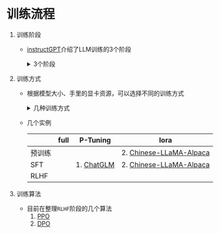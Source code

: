 # 训练流程


1. 训练阶段
    - [instructGPT](LLM/训练流程/instructGPT.md)介绍了LLM训练的3个阶段
        <details>
        <summary>3个阶段</summary>

        1. 预训练
        2. SFT
        3. RLHF

        </details>

2. 训练方式
    - 根据模型大小、手里的显卡资源，可以选择不同的训练方式
        <details>
        <summary>几种训练方式</summary>

        1. 全参数微调
        2. 部分参数微调
        3. lora
        4. QLoRA
        5. P-Tuning

        </details>

    - 几个实例

        ||full|P-Tuning|lora|
        |---|---|---|---|
        |预训练|||2. [Chinese-LLaMA-Alpaca](LLM/训练流程/Chinese-LLaMA-Alpaca.md)|
        |SFT||1. [ChatGLM](LLM/训练流程/ChatGLM.md)|2. [Chinese-LLaMA-Alpaca](LLM/训练流程/Chinese-LLaMA-Alpaca.md)|
        |RLHF||||

3. 训练算法
    - 目前在整理`RLHF`阶段的几个算法
        1. [PPO](LLM/训练流程/PPO.md)
        2. [DPO](LLM/训练流程/DPO.md)